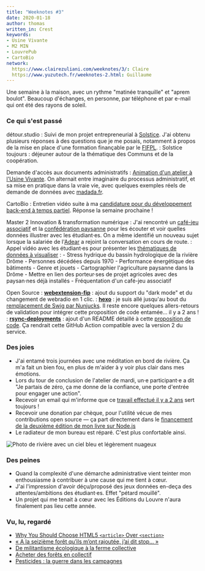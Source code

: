 ```yaml
---
title: "Weeknotes #3"
date: 2020-01-18
author: thomas
written_in: Crest
keywords:
- Usine Vivante
- M2 MIN
- LouvrePub
- CartoBio
network:
  https://www.clairezuliani.com/weeknotes/3/: Claire
  https://www.yuzutech.fr/weeknotes-2.html: Guillaume
---
```


Une semaine à la maison, avec un rythme "matinée tranquille" et "aprem boulot".
Beaucoup d'échanges, en personne, par téléphone et par e-mail qui ont été
des rayons de soleil.

<!--more-->

### Ce qui s'est passé

détour.studio
: Suivi de mon projet entrepreneurial à [Solstice](https://solstice.coop).
  J'ai obtenu plusieurs réponses à des questions que je me posais, notamment
  à propos de la mise en place d'une formation finançable par le [FIFPL].
: Solstice toujours : déjeuner autour de la thématique des Communs et
  de la coopération.

Demande d'accès aux documents administratifs
: [Animation d'un atelier à l'Usine Vivante](https://www.usinevivante.org/agenda/?oaq[uid]=49412324).
  On alternait entre imaginaire du processus administratif,
  et sa mise en pratique dans la vraie vie, avec quelques exemples
  réels de demande de données avec [madada.fr](https://madada.fr/).

CartoBio
: Entretien vidéo suite à ma [candidature pour du développement back-end à temps partiel](https://beta.gouv.fr/recrutement/2020/01/07/cartobio-dev.html).
  Réponse la semaine prochaine !

Master 2 Innovation & transformation numérique
: J'ai rencontré un [café-jeu associatif] et la [confédération paysanne]
  pour les écouter et voir quelles données illustrer avec les étudiant·es.
  On a même identifié un nouveau sujet lorsque la salariée de l'[Adear] a rejoint
  la conversation en cours de route.
: Appel vidéo avec les étudiant·es pour présenter les [thématiques de données
  à visualiser](https://github.com/thom4parisot/m2-min-2019) :
    - Stress hydrique du bassin hydrologique de la rivière Drôme
    - Personnes décédées depuis 1970
    - Performance énergétique des bâtiments
    - Genre et jouets
    - Cartographier l'agriculture paysanne dans la Drôme
    - Mettre en lien des porteur·ses de projet agricoles avec des paysan·nes déjà installés
    - Fréquentation d'un café-jeu associatif

Open Source
: [**webextension-fip**](https://github.com/thom4parisot/webextension-fip) :
  ajout du support du "dark mode" et du changement de webradio en 1 clic.
: [**hexo**](https://github.com/hexojs/hexo) :
  je suis allé jusqu'au bout du [remplacement de Swig par Nunjucks](https://github.com/hexojs/hexo/pull/2903).
  Il reste encore quelques allers-retours de validation pour intégrer cette proposition de code entamée… il y a 2 ans !
: [**rsync-deployments**](https://github.com/contention/rsync-deployments) :
  ajout d'un README détaillé à cette [proposition de code](https://github.com/contention/rsync-deployments/pull/7).
  Ça rendrait cette GitHub Action compatible avec la version 2 du service.


### Des joies

- J'ai entamé trois journées avec une méditation en bord de rivière.
  Ça m'a fait un bien fou, en plus de m'aider à y voir plus clair dans mes émotions.
- Lors du tour de conclusion de l'atelier de mardi,
  un·e participant·e a dit "Je partais de zéro, ça me donne de la confiance,
  une porte d'entrée pour engager une action".
- Recevoir un email qui m'informe que ce [travail effectué il y a 2 ans](https://github.com/etalab/user-research/tree/master/interviews)
  sert toujours !
- Recevoir une donation par chèque, pour l'utilité vécue de mes contributions open source — ça part directement dans le [financement de la deuxième édition de mon livre sur Node.js][node-js]
- Le radiateur de mon bureau est réparé. C'est plus confortable ainsi.

![Photo de rivière avec un ciel bleu et légèrement nuageux](../images/2020/01-riviere-drome.jpg "Bord de la rivière Drôme en janvier 2020")

### Des peines

- Quand la complexité d'une démarche administrative vient teinter mon enthousiasme
  à contribuer à une cause qui me tient à cœur.
- J'ai l'impression d'avoir déçu/proposé des jeux données en-deça des attentes/ambitions des étudiant·es.
  Effet "pétard mouillé".
- Un projet qui me tenait à cœur avec les Éditions du Louvre n'aura finalement pas lieu cette année.

### Vu, lu, regardé

- [Why You Should Choose HTML5 `<article>` Over `<section>`](https://www.smashingmagazine.com/2020/01/html5-article-section/)
- [« A la seizième forêt qu’ils m’ont rajoutée, j’ai dit stop… »](http://factuel.info/abonne/invitees/blog/a-seizieme-foret-quils-mont-rajoutee-jai-dit-stop-006214)
- [De militantisme écologique à la ferme collective](https://www.youtube.com/watch?v=14m_8uVmYD8)
- [Acheter des forêts en collectif](https://copindesbois.fr/alternatives-forestieres/acheter-des-forets/)
- [Pesticides : la guerre dans les campagnes](https://www.franceculture.fr/emissions/les-pieds-sur-terre/pesticides-la-guerre-dans-les-campagnes)


[crpa]: https://fr.wikipedia.org/wiki/Code_des_relations_entre_le_public_et_l%27administration
[atelier-transparence]: https://openagenda.com/usine-vivante/events/demander-de-la-transparence-a-ma-collectivite
[Adear]: https://www.jeminstallepaysan.org/drome
[confédération paysanne]: https://drome.confederationpaysanne.fr/
[café-jeu associatif]: https://archijeux.org/
[FIFPL]: https://www.fifpl.fr/
[node-js]: https://opencollective.com/nodebook
